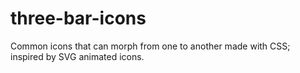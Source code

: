 # three-bar-icons
Common icons that can morph from one to another made with CSS; inspired by SVG animated icons.
